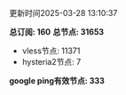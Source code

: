 更新时间2025-03-28 13:10:37

**总订阅: 160**
**总节点: 31653**
- vless节点: 11371
- hysteria2节点: 7

**google ping有效节点: 333**
